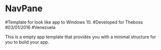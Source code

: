 # NavPane
#Template for look like app to Windows 10.
#Developed for Theboss
#03/01/2016
#Venezuela

This is a empty app template that provides you with a minimal structure for you to build your app.
